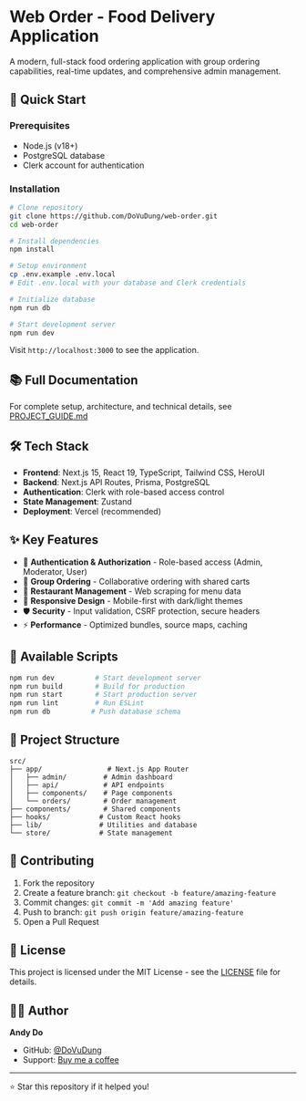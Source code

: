 # Web Order - Food Delivery Application

A modern, full-stack food ordering application with group ordering capabilities, real-time updates, and comprehensive admin management.

## 🚀 Quick Start

### Prerequisites
- Node.js (v18+)
- PostgreSQL database
- Clerk account for authentication

### Installation

```bash
# Clone repository
git clone https://github.com/DoVuDung/web-order.git
cd web-order

# Install dependencies
npm install

# Setup environment
cp .env.example .env.local
# Edit .env.local with your database and Clerk credentials

# Initialize database
npm run db

# Start development server
npm run dev
```

Visit `http://localhost:3000` to see the application.

## 📚 Full Documentation

For complete setup, architecture, and technical details, see [PROJECT_GUIDE.md](./PROJECT_GUIDE.md)

## 🛠️ Tech Stack

- **Frontend**: Next.js 15, React 19, TypeScript, Tailwind CSS, HeroUI
- **Backend**: Next.js API Routes, Prisma, PostgreSQL
- **Authentication**: Clerk with role-based access control
- **State Management**: Zustand
- **Deployment**: Vercel (recommended)

## ✨ Key Features

- 🔐 **Authentication & Authorization** - Role-based access (Admin, Moderator, User)
- 👥 **Group Ordering** - Collaborative ordering with shared carts
- 🏪 **Restaurant Management** - Web scraping for menu data
- 📱 **Responsive Design** - Mobile-first with dark/light themes
- 🛡️ **Security** - Input validation, CSRF protection, secure headers
- ⚡ **Performance** - Optimized bundles, source maps, caching

## 🚦 Available Scripts

```bash
npm run dev          # Start development server
npm run build        # Build for production
npm run start        # Start production server
npm run lint         # Run ESLint
npm run db          # Push database schema
```

## 📖 Project Structure

```
src/
├── app/                # Next.js App Router
│   ├── admin/         # Admin dashboard
│   ├── api/           # API endpoints
│   ├── components/    # Page components
│   └── orders/        # Order management
├── components/        # Shared components
├── hooks/            # Custom React hooks
├── lib/              # Utilities and database
└── store/            # State management
```

## 🤝 Contributing

1. Fork the repository
2. Create a feature branch: `git checkout -b feature/amazing-feature`
3. Commit changes: `git commit -m 'Add amazing feature'`
4. Push to branch: `git push origin feature/amazing-feature`
5. Open a Pull Request

## 📝 License

This project is licensed under the MIT License - see the [LICENSE](LICENSE) file for details.

## 👨‍💻 Author

**Andy Do**
- GitHub: [@DoVuDung](https://github.com/DoVuDung)
- Support: [Buy me a coffee](https://buymeacoffee.com/andydo)

---

⭐ Star this repository if it helped you!